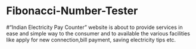 # Fibonacci-Number-Tester
#“Indian Electricity Pay Counter” website is about to provide services in ease and simple way to the consumer and to available the various facilities like apply for new connection,bill payment, saving electricity tips etc.
